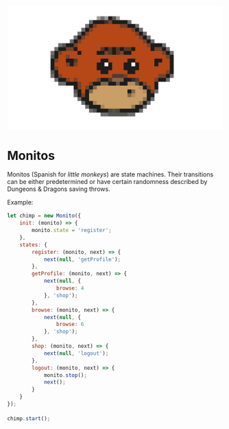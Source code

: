 ![Monitos](assets/monitos.png?raw=true "Monitos")

# Monitos

Monitos (Spanish for _little monkeys_) are state machines. Their transitions can be either predetermined
or have certain randomness described by Dungeons & Dragons saving throws.
 
Example:

```javascript
let chimp = new Monito({
    init: (monito) => {
        monito.state = 'register';
    },
    states: {
        register: (monito, next) => {
            next(null, 'getProfile');
        },
        getProfile: (monito, next) => {
            next(null, {
                browse: 4
            }, 'shop');
        },
        browse: (monito, next) => {
            next(null, {
                browse: 6
            }, 'shop');
        },
        shop: (monito, next) => {
            next(null, 'logout');
        },
        logout: (monito, next) => {
            monito.stop();
            next();
        }
    }
});

chimp.start();
```